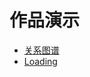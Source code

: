 # 作品演示

- [关系图谱](http://gafish.github.io/demo/network_graph.html)
- [Loading](http://gafish.github.io/demo/loading.html)